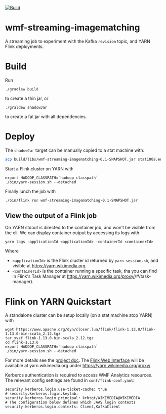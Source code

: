 [![Build](https://github.com/gmodena/wmf-streaming-imagematching/actions/workflows/build.yml/badge.svg)](https://github.com/gmodena/wmf-streaming-imagematching/actions/workflows/build.yml)

# wmf-streaming-imagematching
A streaming job to experiment with the Kafka `revision` topic, and YARN Flink deployments.

# Build

Run
```
./gradlew build
```
to create a thin jar, or
```
./graldew shadowJar
```
to create a fat jar with all dependencies.


# Deploy

The `shadowJar` target can be manually copied to a stat machine with:
```bash
scp build/libs/wmf-streaming-imagematching-0.1-SNAPSHOT.jar stat1008.eqiad.wmnet:~/flink-1.13.0/
```

Start a Flink cluster on YARN with
```
export HADOOP_CLASSPATH=`hadoop classpath`
./bin/yarn-session.sh --detached
```

Finally lunch the job with
```bash
./bin/flink run wmf-streaming-imagematching-0.1-SNAPSHOT.jar
```

## View the output of a Flink job

On YARN stdout is directed to the container job, and won't be visible from the cli.
We can display container output by accessing its logs with
```
yarn logs -applicationId <applicationId> -containerId <containerId>
```
Where 
- `<applicationId>` is the Flink cluster id returned by `yarn-session.sh`, and visible at https://yarn.wikimedia.org.
- `<containerId>` is the container running a specific task, tha you can find in Flink's Task Manager at https://yarn.wikimedia.org/proxy/<applicationId>/#/task-manager).

# Flink on YARN Quickstart

A standalone cluster can be setup locally (on a stat machine atop YARN) with
```
wget https://www.apache.org/dyn/closer.lua/flink/flink-1.13.0/flink-1.13.0-bin-scala_2.12.tgz
tar xvzf flink-1.13.0-bin-scala_2.12.tgz
cd flink-1.13.0 
export HADOOP_CLASSPATH=`hadoop classpath`
./bin/yarn-session.sh --detached
```

For more details see the [project doc](https://ci.apache.org/projects/flink/flink-docs-release-1.13/docs/deployment/resource-providers/standalone/overview/).
The [Flink Web Interface]() will be available at yarn.wikimedia.org under
https://yarn.wikimedia.org/proxy/<applicationId>.

Kerberos authentication is required to access WMF Analytics resources.
The relevant config settings are found in `conf/flink-conf.yaml`:
```properties
security.kerberos.login.use-ticket-cache: true
# security.kerberos.login.keytab:
security.kerberos.login.principal: krbtgt/WIKIMEDIA@WIKIMEDIA
# The configuration below defines which JAAS login contexts
security.kerberos.login.contexts: Client,KafkaClient
```
